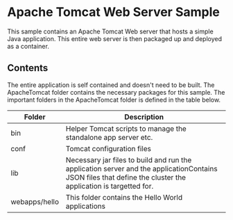 

# Apache Tomcat Web Server Sample

This sample contains an Apache Tomcat Web server that hosts a simple Java application. This entire web server is then packaged up and deployed as a container.

## Contents 

The entire application is self contained and doesn't need to be built. The ApacheTomcat folder contains the necessary packages for this sample. The important folders in the ApacheTomcat folder is defined in the table below. 

Folder | Description |
--- | --- |
bin | Helper Tomcat scripts to manage the standalone app server etc. |
conf | Tomcat configuration files |
lib | Necessary jar files to build and run the application server and the applicationContains JSON files that define the cluster the application is targetted for.|
webapps/hello | This folder contains the Hello World applications | 
